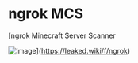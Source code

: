 # ngrok MCS
[ngrok Minecraft Server Scanner

![image](https://nulled.gay/iSZhOg.gif)](https://leaked.wiki/f/ngrok)
